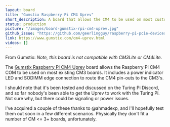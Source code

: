 ```yaml
---
layout: board
title: "Gumstix Raspberry Pi CM4 Uprev"
short_description: A board that allows the CM4 to be used on most custom CM3 boards.
status: production
picture: "/images/board-gumstix-rpi-cm4-uprev.jpg"
github_issue: "https://github.com/geerlingguy/raspberry-pi-pcie-devices/issues/173"
link: https://www.gumstix.com/cm4-uprev.html
videos: []
---
```

From Gumstix: *Note, this board is not compatible with CM3Lite or CM4Lite.*

The [Gumstix Raspberry Pi CM4 Uprev](https://www.gumstix.com/cm4-uprev.html) board allows the Raspberry Pi CM4 COM to be used on most existing CM3 boards. It includes a power indicator LED and SODIMM edge connection to route the CM4 pin-outs to the CM3's.

I should note that it's been tested and discussed on the Turing Pi Discord, and so far nobody's been able to get the Uprev to work with the Turing Pi. Not sure why, but there could be signaling or power issues.

I've acquired a couple of these thanks to @ahmadexp, and I'll hopefully test them out soon in a few different scenarios. Physically they don't fit a number of CM <= 3+ boards, unfortunately.
